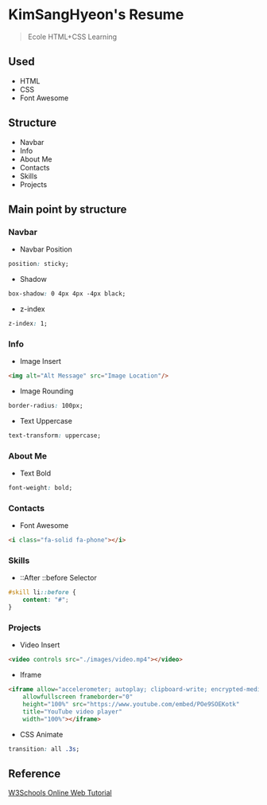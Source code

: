 # KimSangHyeon's Resume
> Ecole HTML+CSS Learning

## Used
* HTML
* CSS
* Font Awesome

## Structure
* Navbar
* Info
* About Me
* Contacts
* Skills
* Projects

## Main point by structure
### Navbar
* Navbar Position
```css
position: sticky;
```

* Shadow
```css
box-shadow: 0 4px 4px -4px black;
```

* z-index
```css
z-index: 1;
```

### Info
* Image Insert
```html
<img alt="Alt Message" src="Image Location"/>
```

* Image Rounding
```css
border-radius: 100px;
```

* Text Uppercase
```css
text-transform: uppercase;
```

### About Me
* Text Bold
```css
font-weight: bold;
```

### Contacts
* Font Awesome
```html
<i class="fa-solid fa-phone"></i>
```

### Skills
* ::After ::before Selector
```css
#skill li::before {
    content: "#";
}
```

### Projects
* Video Insert
```html
<video controls src="./images/video.mp4"></video>
```

* Iframe
```html
<iframe allow="accelerometer; autoplay; clipboard-write; encrypted-media; gyroscope; picture-in-picture"
    allowfullscreen frameborder="0"
    height="100%" src="https://www.youtube.com/embed/POe9SOEKotk"
    title="YouTube video player"
    width="100%"></iframe>
```

* CSS Animate
```css
transition: all .3s;
```


## Reference
[W3Schools Online Web Tutorial](https://www.w3schools.com/)